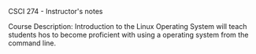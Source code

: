 CSCI 274 - Instructor's notes

Course Description:
Introduction to the Linux Operating System will teach students hos to become
proficient with using a operating system from the command line.
